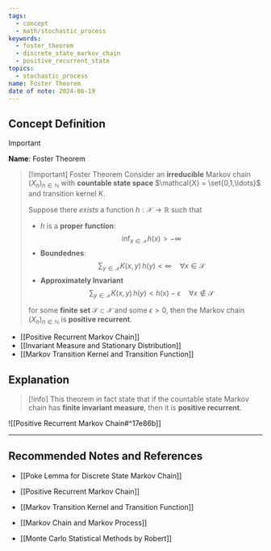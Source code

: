 ```yaml
---
tags:
  - concept
  - math/stochastic_process
keywords:
  - foster_theorem
  - discrete_state_markov_chain
  - positive_recurrent_state
topics:
  - stochastic_process
name: Foster Theorem
date of note: 2024-06-19
---
```


## Concept Definition

>[!important]
>**Name**: Foster Theorem

>[!important] Foster Theorem
>Consider an **irreducible** Markov chain $(X_n)_{n\in \mathbb{N}}$ with **countable state space** $\mathcal{X} = \set{0,1,\ldots}$ and transition kernel $K$.
>
>Suppose there *exists* a function $h: \mathcal{X} \rightarrow \mathbb{R}$ such that
>- $h$ is a **proper function**: $$\inf_{x\in \mathcal{X}}h(x) > -\infty$$
>- **Boundednes**: $$\sum_{y\in \mathcal{X}}K(x, y)\,h(y) < \infty  \quad \forall x \in \mathcal{S}$$
>- **Approximately Invariant** $$\sum_{y\in \mathcal{X}}K(x, y)\,h(y) < h(x) - \epsilon  \quad \forall x \not\in \mathcal{S}$$
>
>for some **finite set** $\mathcal{S} \subset \mathcal{X}$ and some $\epsilon >0$, then the Markov chain $(X_n)_{n\in \mathbb{N}}$ is **positive recurrent**.

- [[Positive Recurrent Markov Chain]]
- [[Invariant Measure and Stationary Distribution]]
- [[Markov Transition Kernel and Transition Function]]


## Explanation


>[!info]
>This theorem in fact state that if the countable state Markov chain has **finite invariant measure**, then it is **positive recurrent**.

![[Positive Recurrent Markov Chain#^17e86b]]




-----------
##  Recommended Notes and References

- [[Poke Lemma for Discrete State Markov Chain]]
- [[Positive Recurrent Markov Chain]]

- [[Markov Transition Kernel and Transition Function]]
- [[Markov Chain and Markov Process]]

- [[Monte Carlo Statistical Methods by Robert]]